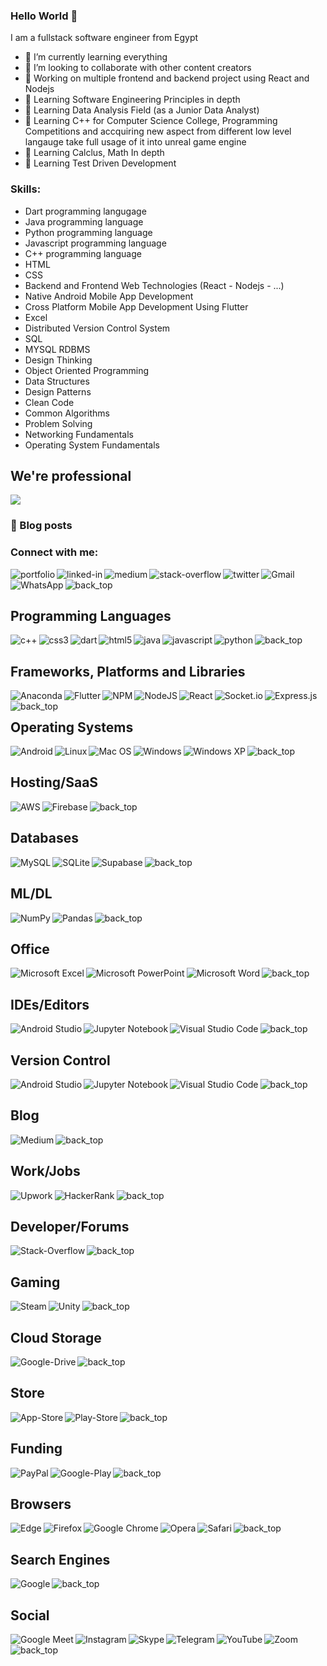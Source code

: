 ### Hello World 👋
I am a fullstack software engineer from Egypt

- 🌱 I’m currently learning everything
- 👯 I’m looking to collaborate with other content creators
- 🔭 Working on multiple frontend and backend project using React and Nodejs
- 🌱 Learning Software Engineering Principles in depth
- 🌱 Learning Data Analysis Field (as a Junior Data Analyst)
- 🌱 Learning C++ for Computer Science College, Programming Competitions and accquiring new aspect from different low level langauge take full usage of it into          unreal game engine
- 🌱 Learning Calclus, Math In depth
- 🌱 Learning Test Driven Development

### Skills:
 - Dart programming langugage
 - Java programming language
 - Python programming language
 - Javascript programming language
 - C++ programming language
 - HTML
 - CSS
 - Backend and Frontend Web Technologies (React - Nodejs - ...)
 - Native Android Mobile App Development 
 - Cross Platform Mobile App Development Using Flutter
 - Excel
 - Distributed Version Control System
 - SQL
 - MYSQL RDBMS
 - Design Thinking
 - Object Oriented Programming
 - Data Structures
 - Design Patterns
 - Clean Code
 - Common Algorithms
 - Problem Solving
 - Networking Fundamentals
 - Operating System Fundamentals


## We're professional

<img src="https://media.giphy.com/media/fwbZnTftCXVocKzfxR/giphy.gif"/>

### 📕 Blog posts
<!-- BLOG-POST-LIST:START -->
<!-- BLOG-POST-LIST:END -->

### Connect with me:
[<img align="left" alt="portfolio" src="https://img.shields.io/badge/my_portfolio-000?style=for-the-badge&logo=ko-fi&logoColor=white" />](https://twitter.com/MohamedAwnallah)

[<img align="left" alt="linked-in" src="https://img.shields.io/badge/linkedin-%230077B5.svg?&style=for-the-badge&logo=linkedin&logoColor=white" />](https://www.linkedin.com/in/mohamed-awnallah-1775ab1b3/)

[<img align="left" alt="medium" src="https://img.shields.io/badge/medium-%2312100E.svg?&style=for-the-badge&logo=medium&logoColor=white" />](https://medium.com/@mohamed_awni/)

[<img align="left" alt="stack-overflow" src="https://img.shields.io/badge/stack%20overflow-FE7A16?logo=stack-overflow&logoColor=white&style=for-the-badge" />](https://stackoverflow.com/users/14149127/mohamed-mohey)

[<img align="left" alt="twitter" src="https://img.shields.io/badge/twitter-%231DA1F2.svg?&style=for-the-badge&logo=twitter&logoColor=white" />](https://twitter.com/MohamedAwnallah)

[<img align="left" alt="Gmail" src="https://img.shields.io/badge/Gmail-D14836?style=for-the-badge&logo=gmail&logoColor=white" />](mailto:mohamedmohey2352@gmail.com)

[<img align="left" alt="WhatsApp" src="https://img.shields.io/badge/WhatsApp-25D366?style=for-the-badge&logo=whatsapp&logoColor=white" />](https://wa.me/+201017271971)

[<img align="left" alt="back_top" src="https://img.shields.io/badge/back%20to%20top-%E2%86%A9-blue" />](#hello-world-)

<br>
<br>

## Programming Languages
<img align="left" alt="c++" src="https://img.shields.io/badge/c++-%2300599C.svg?style=for-the-badge&logo=c%2B%2B&logoColor=white" />

<img align="left" alt="css3" src="https://img.shields.io/badge/css3-%231572B6.svg?style=for-the-badge&logo=css3&logoColor=white" />

<img align="left" alt="dart" src="https://img.shields.io/badge/dart-%230175C2.svg?style=for-the-badge&logo=dart&logoColor=white" />

<img align="left" alt="html5" src="https://img.shields.io/badge/html5-%23E34F26.svg?style=for-the-badge&logo=html5&logoColor=white" />

<img align="left" alt="java" src="https://img.shields.io/badge/java-%23ED8B00.svg?style=for-the-badge&logo=java&logoColor=white" />

<img align="left" alt="javascript" src="https://img.shields.io/badge/javascript-%23323330.svg?style=for-the-badge&logo=javascript&logoColor=%23F7DF1E" />

<img align="left" alt="python" src="https://img.shields.io/badge/python-3670A0?style=for-the-badge&logo=python&logoColor=ffdd54" />

[<img align="left" alt="back_top" src="https://img.shields.io/badge/back%20to%20top-%E2%86%A9-blue" />](#hello-world-)

<br>

## Frameworks, Platforms and Libraries
<img align="left" alt="Anaconda" src="https://img.shields.io/badge/Anaconda-%2344A833.svg?style=for-the-badge&logo=anaconda&logoColor=white" />

<img align="left" alt="Flutter" src="https://img.shields.io/badge/Flutter-%2302569B.svg?style=for-the-badge&logo=Flutter&logoColor=white" />

<img align="left" alt="NPM" src="https://img.shields.io/badge/NPM-%23000000.svg?style=for-the-badge&logo=npm&logoColor=white" />

<img align="left" alt="NodeJS" src="https://img.shields.io/badge/node.js-6DA55F?style=for-the-badge&logo=node.js&logoColor=white" />

<img align="left" alt="React" src="https://img.shields.io/badge/react-%2320232a.svg?style=for-the-badge&logo=react&logoColor=%2361DAFB" />

<img align="left" alt="Socket.io" src="https://img.shields.io/badge/Socket.io-black?style=for-the-badge&logo=socket.io&badgeColor=010101" />

<img align="left" alt="Express.js" src="https://img.shields.io/badge/express.js-%23404d59.svg?style=for-the-badge&logo=express&logoColor=%2361DAFB" />

[<img align="left" alt="back_top" src="https://img.shields.io/badge/back%20to%20top-%E2%86%A9-blue" />](#hello-world-)

<br>

## Operating Systems
<img align="left" alt="Android" src="https://img.shields.io/badge/Android-3DDC84?style=for-the-badge&logo=android&logoColor=white" />

<img align="left" alt="Linux" src="https://img.shields.io/badge/Linux-FCC624?style=for-the-badge&logo=linux&logoColor=black" />

<img align="left" alt="Mac OS" src="https://img.shields.io/badge/mac%20os-000000?style=for-the-badge&logo=macos&logoColor=F0F0F0" />

<img align="left" alt="Windows" src="https://img.shields.io/badge/Windows-0078D6?style=for-the-badge&logo=windows&logoColor=white" />

<img align="left" alt="Windows XP" src="https://img.shields.io/badge/Windows%20xp-003399?style=for-the-badge&logo=windowsxp&logoColor=white" />

[<img align="left" alt="back_top" src="https://img.shields.io/badge/back%20to%20top-%E2%86%A9-blue" />](#hello-world-)

<br>

## Hosting/SaaS
<img align="left" alt="AWS" src="https://img.shields.io/badge/AWS-%23FF9900.svg?style=for-the-badge&logo=amazon-aws&logoColor=white" />

<img align="left" alt="Firebase" src="https://img.shields.io/badge/firebase-%23039BE5.svg?style=for-the-badge&logo=firebase" />

[<img align="left" alt="back_top" src="https://img.shields.io/badge/back%20to%20top-%E2%86%A9-blue" />](#hello-world-)

<br>

## Databases
<img align="left" alt="MySQL" src="https://img.shields.io/badge/mysql-%2300f.svg?style=for-the-badge&logo=mysql&logoColor=white" />

<img align="left" alt="SQLite" src="https://img.shields.io/badge/sqlite-%2307405e.svg?style=for-the-badge&logo=sqlite&logoColor=white" />

<img align="left" alt="Supabase" src="https://img.shields.io/badge/Supabase-3ECF8E?style=for-the-badge&logo=supabase&logoColor=white" />

[<img align="left" alt="back_top" src="https://img.shields.io/badge/back%20to%20top-%E2%86%A9-blue" />](#hello-world-)

<br>

## ML/DL
<img align="left" alt="NumPy" src="https://img.shields.io/badge/numpy-%23013243.svg?style=for-the-badge&logo=numpy&logoColor=white" />

<img align="left" alt="Pandas" src="https://img.shields.io/badge/pandas-%23150458.svg?style=for-the-badge&logo=pandas&logoColor=white" />

[<img align="left" alt="back_top" src="https://img.shields.io/badge/back%20to%20top-%E2%86%A9-blue" />](#hello-world-)

<br>

## Office
<img align="left" alt="Microsoft Excel" src="https://img.shields.io/badge/Microsoft_Excel-217346?style=for-the-badge&logo=microsoft-excel&logoColor=white" />

<img align="left" alt="Microsoft PowerPoint" src="https://img.shields.io/badge/Microsoft_PowerPoint-B7472A?style=for-the-badge&logo=microsoft-powerpoint&logoColor=white" />

<img align="left" alt="Microsoft Word" src="https://img.shields.io/badge/Microsoft_Word-2B579A?style=for-the-badge&logo=microsoft-word&logoColor=white" />

[<img align="left" alt="back_top" src="https://img.shields.io/badge/back%20to%20top-%E2%86%A9-blue" />](#hello-world-)

<br>

## IDEs/Editors
<img align="left" alt="Android Studio" src="https://img.shields.io/badge/Android%20Studio-3DDC84.svg?style=for-the-badge&logo=android-studio&logoColor=white" />

<img align="left" alt="Jupyter Notebook" src="https://img.shields.io/badge/jupyter-%23FA0F00.svg?style=for-the-badge&logo=jupyter&logoColor=white" />

<img align="left" alt="Visual Studio Code" src="https://img.shields.io/badge/Visual%20Studio%20Code-0078d7.svg?style=for-the-badge&logo=visual-studio-code&logoColor=white" />

[<img align="left" alt="back_top" src="https://img.shields.io/badge/back%20to%20top-%E2%86%A9-blue" />](#hello-world-)

<br>

## Version Control
<img align="left" alt="Android Studio" src="https://img.shields.io/badge/bitbucket-%230047B3.svg?style=for-the-badge&logo=bitbucket&logoColor=white" />

<img align="left" alt="Jupyter Notebook" src="https://img.shields.io/badge/git-%23F05033.svg?style=for-the-badge&logo=git&logoColor=white" />

<img align="left" alt="Visual Studio Code" src="https://img.shields.io/badge/github-%23121011.svg?style=for-the-badge&logo=github&logoColor=white" />

[<img align="left" alt="back_top" src="https://img.shields.io/badge/back%20to%20top-%E2%86%A9-blue" />](#hello-world-)

<br>

## Blog
<img align="left" alt="Medium" src="https://img.shields.io/badge/Medium-12100E?style=for-the-badge&logo=medium&logoColor=white" />

[<img align="left" alt="back_top" src="https://img.shields.io/badge/back%20to%20top-%E2%86%A9-blue" />](#hello-world-)

<br>

## Work/Jobs
<img align="left" alt="Upwork" src="https://img.shields.io/badge/UpWork-6FDA44?style=for-the-badge&logo=Upwork&logoColor=white" />

<img align="left" alt="HackerRank" src="https://img.shields.io/badge/-Hackerrank-2EC866?style=for-the-badge&logo=HackerRank&logoColor=white" />

[<img align="left" alt="back_top" src="https://img.shields.io/badge/back%20to%20top-%E2%86%A9-blue" />](#hello-world-)

<br>

## Developer/Forums
<img align="left" alt="Stack-Overflow" src="https://img.shields.io/badge/-Stackoverflow-FE7A16?style=for-the-badge&logo=stack-overflow&logoColor=white" />

[<img align="left" alt="back_top" src="https://img.shields.io/badge/back%20to%20top-%E2%86%A9-blue" />](#hello-world-)

<br>

## Gaming
<img align="left" alt="Steam" src="https://img.shields.io/badge/steam-%23000000.svg?style=for-the-badge&logo=steam&logoColor=white" />

<img align="left" alt="Unity" src="https://img.shields.io/badge/unity-%23000000.svg?style=for-the-badge&logo=unity&logoColor=white" />

[<img align="left" alt="back_top" src="https://img.shields.io/badge/back%20to%20top-%E2%86%A9-blue" />](#hello-world-)

<br>

## Cloud Storage
<img align="left" alt="Google-Drive" src="https://img.shields.io/badge/Google%20Drive-4285F4?style=for-the-badge&logo=googledrive&logoColor=white" />

[<img align="left" alt="back_top" src="https://img.shields.io/badge/back%20to%20top-%E2%86%A9-blue" />](#hello-world-)

<br>

## Store
<img align="left" alt="App-Store" src="https://img.shields.io/badge/Google%20Drive-4285F4?style=for-the-badge&logo=googledrive&logoColor=white" />

<img align="left" alt="Play-Store" src="https://img.shields.io/badge/Google%20Drive-4285F4?style=for-the-badge&logo=googledrive&logoColor=white" />

[<img align="left" alt="back_top" src="https://img.shields.io/badge/back%20to%20top-%E2%86%A9-blue" />](#hello-world-)

<br>

## Funding
<img align="left" alt="PayPal" src="https://img.shields.io/badge/PayPal-00457C?style=for-the-badge&logo=paypal&logoColor=white" />

<img align="left" alt="Google-Play" src="https://img.shields.io/badge/GooglePay-%233780F1.svg?style=for-the-badge&logo=Google-Pay&logoColor=white" />

[<img align="left" alt="back_top" src="https://img.shields.io/badge/back%20to%20top-%E2%86%A9-blue" />](#hello-world-)

<br>

## Browsers
<img align="left" alt="Edge" src="https://img.shields.io/badge/Edge-0078D7?style=for-the-badge&logo=Microsoft-edge&logoColor=white" />

<img align="left" alt="Firefox" src="https://img.shields.io/badge/Firefox-FF7139?style=for-the-badge&logo=Firefox-Browser&logoColor=white" />

<img align="left" alt="Google Chrome" src="https://img.shields.io/badge/Google%20Chrome-4285F4?style=for-the-badge&logo=GoogleChrome&logoColor=white" />

<img align="left" alt="Opera" src="https://img.shields.io/badge/Opera-FF1B2D?style=for-the-badge&logo=Opera&logoColor=white" />

<img align="left" alt="Safari" src="https://img.shields.io/badge/Safari-000000?style=for-the-badge&logo=Safari&logoColor=white" />

[<img align="left" alt="back_top" src="https://img.shields.io/badge/back%20to%20top-%E2%86%A9-blue" />](#hello-world-)

<br>

## Search Engines
<img align="left" alt="Google" src="https://img.shields.io/badge/google-4285F4?style=for-the-badge&logo=google&logoColor=white" />

[<img align="left" alt="back_top" src="https://img.shields.io/badge/back%20to%20top-%E2%86%A9-blue" />](#hello-world-)

<br>

## Social
<img align="left" alt="Google Meet" src="https://img.shields.io/badge/Google%20Meet-00897B?style=for-the-badge&logo=google-meet&logoColor=white" />

<img align="left" alt="Instagram" src="https://img.shields.io/badge/<handle>-%23E4405F.svg?style=for-the-badge&logo=Instagram&logoColor=white" />

<img align="left" alt="Skype" src="https://img.shields.io/badge/<handle>-%2300AFF0.svg?style=for-the-badge&logo=Skype&logoColor=white" />

<img align="left" alt="Telegram" src="https://img.shields.io/badge/Telegram-2CA5E0?style=for-the-badge&logo=telegram&logoColor=white" />

<img align="left" alt="YouTube" src="https://img.shields.io/badge/<handle>-%23FF0000.svg?style=for-the-badge&logo=YouTube&logoColor=white" />

<img align="left" alt="Zoom" src="https://img.shields.io/badge/Zoom-2D8CFF?style=for-the-badge&logo=zoom&logoColor=white" />

[<img align="left" alt="back_top" src="https://img.shields.io/badge/back%20to%20top-%E2%86%A9-blue" />](#hello-world-)

<br>
